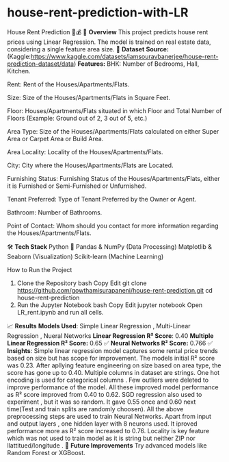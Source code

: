 # house-rent-prediction-with-LR
 House Rent Prediction 🏡💰
📌 **Overview**
This project predicts house rent prices using Linear Regression. The model is trained on real estate data, considering a single feature area size.
📂 **Dataset**
**Source:** (Kaggle:https://www.kaggle.com/datasets/iamsouravbanerjee/house-rent-prediction-dataset/data)
**Features:**
BHK: Number of Bedrooms, Hall, Kitchen.

Rent: Rent of the Houses/Apartments/Flats.

Size: Size of the Houses/Apartments/Flats in Square Feet.

Floor: Houses/Apartments/Flats situated in which Floor and Total Number of Floors (Example: Ground out of 2, 3 out of 5, etc.)

Area Type: Size of the Houses/Apartments/Flats calculated on either Super Area or Carpet Area or Build Area.

Area Locality: Locality of the Houses/Apartments/Flats.

City: City where the Houses/Apartments/Flats are Located.

Furnishing Status: Furnishing Status of the Houses/Apartments/Flats, either it is Furnished or Semi-Furnished or Unfurnished.

Tenant Preferred: Type of Tenant Preferred by the Owner or Agent.

Bathroom: Number of Bathrooms.

Point of Contact: Whom should you contact for more information regarding the Houses/Apartments/Flats.

🛠️ **Tech Stack**
Python 🐍
Pandas & NumPy (Data Processing)
Matplotlib & Seaborn (Visualization)
Scikit-learn (Machine Learning)

How to Run the Project
1. Clone the Repository
bash
Copy
Edit
git clone https://github.com/gowthamisurapaneni/house-rent-prediction.git
cd house-rent-prediction
3. Run the Jupyter Notebook
bash
Copy
Edit
jupyter notebook
Open LR_rent.ipynb and run all cells.

📈 **Results**
**Models Used**: Simple Linear Regression , Multi-Linear Regression , Nueral Networks
**Linear Regression R² Score**: 0.40
**Multiple Linear Regression R² Score:** 0.65 ✅
**Neural Networks R² Score:** 0.766 ✅
**Insights**: Simple linear regression model captures some rental price trends based on size but has scope for improvement. The models initial R² score was 0.23. After apllying feature engineering on size based on area type, the score has gone up to 0.40.
Multiple columns in dataset are strings. One hot encoding is used for categorical columns . Few outliers were deleted to improve performance of the model. All these improved model performance as R² score improved from 0.40 to 0.62. SGD regression also used to experiment , but it was so random. It gave 0.55 once and 0.60 next time(Test and train splits are randomly choosen).
All the above preprocessing steps are used to train Neural Networks. Apart from input and output layers , one hidden layer with 8 neurons used. It iproved performance more as R² score increased to 0.76.
Locality is key feature which was not used to train model as it is string but neither ZIP nor llattitued/longitude .
📌 **Future Improvements**
Try advanced models like Random Forest or XGBoost.


